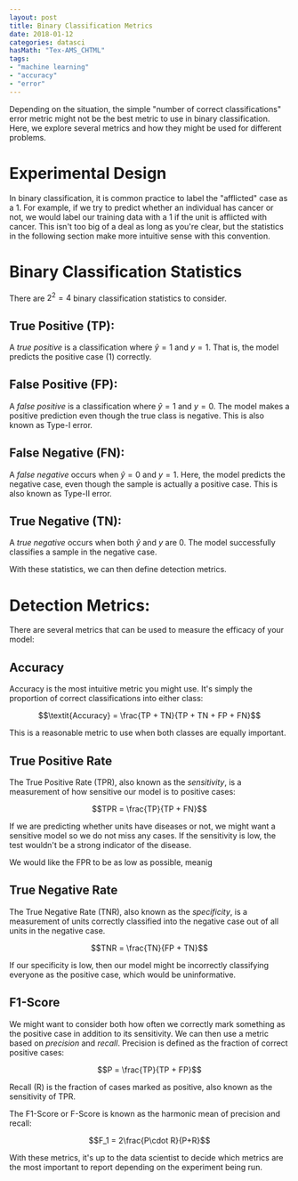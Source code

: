 ```yaml
---
layout: post
title: Binary Classification Metrics
date: 2018-01-12
categories: datasci
hasMath: "Tex-AMS_CHTML"
tags:
- "machine learning"
- "accuracy"
- "error"
---
```


Depending on the situation, the simple "number of correct classifications" error metric might not be the best metric to use in binary classification. Here, we explore several metrics and how they might be used for different problems.

# Experimental Design

In binary classification, it is common practice to label the "afflicted" case as a 1. For example, if we try to predict whether an individual has cancer or not, we would label our training data with a 1 if the unit is afflicted with cancer. This isn't too big of a deal as long as you're clear, but the statistics in the following section make more intuitive sense with this convention.

# Binary Classification Statistics
There are $2^2 = 4$ binary classification statistics to consider.

## True Positive (TP):

A *true positive* is a classification where $\hat{y} = 1$ and $y = 1$. That is, the model predicts the positive case (1) correctly.

## False Positive (FP):

A *false positive* is a classification where $\hat{y} = 1$ and $y = 0$. The model makes a positive prediction even though the true class is negative. This is also known as Type-I error.

## False Negative (FN):

A *false negative* occurs when $\hat{y} = 0$ and $y = 1$. Here, the model predicts the negative case, even though the sample is actually a positive case. This is also known as Type-II error.

## True Negative (TN):

A *true negative* occurs when both $\hat{y}$ and $y$ are 0. The model successfully classifies a sample in the negative case.

With these statistics, we can then define detection metrics.

# Detection Metrics:

There are several metrics that can be used to measure the efficacy of your model:

## Accuracy

Accuracy is the most intuitive metric you might use. It's simply the proportion of correct classifications into either class:

$$\textit{Accuracy} = \frac{TP + TN}{TP + TN + FP + FN}$$

This is a reasonable metric to use when both classes are equally important.

## True Positive Rate

The True Positive Rate (TPR), also known as the *sensitivity*, is a measurement of how sensitive our model is to positive cases:

$$TPR = \frac{TP}{TP + FN}$$

If we are predicting whether units have diseases or not, we might want a sensitive model so we do not miss any cases. If the sensitivity is low, the test wouldn't be a strong indicator of the disease.

We would like the FPR to be as low as possible, meanig

## True Negative Rate

The True Negative Rate (TNR), also known as the *specificity*, is a measurement of units correctly classified into the negative case out of all units in the negative case.

$$TNR = \frac{TN}{FP + TN}$$

If our specificity is low, then our model might be incorrectly classifying everyone as the positive case, which would be uninformative.

## F1-Score

We might want to consider both how often we correctly mark something as the positive case in addition to its sensitivity. We can then use a metric based on *precision* and *recall*. Precision is defined as the fraction of correct positive cases:

$$P = \frac{TP}{TP + FP}$$

Recall (R) is the fraction of cases marked as positive, also known as the sensitivity of TPR.

The F1-Score or F-Score is known as the harmonic mean of precision and recall:

$$F_1 = 2\frac{P\cdot R}{P+R}$$

With these metrics, it's up to the data scientist to decide which metrics are the most important to report depending on the experiment being run.